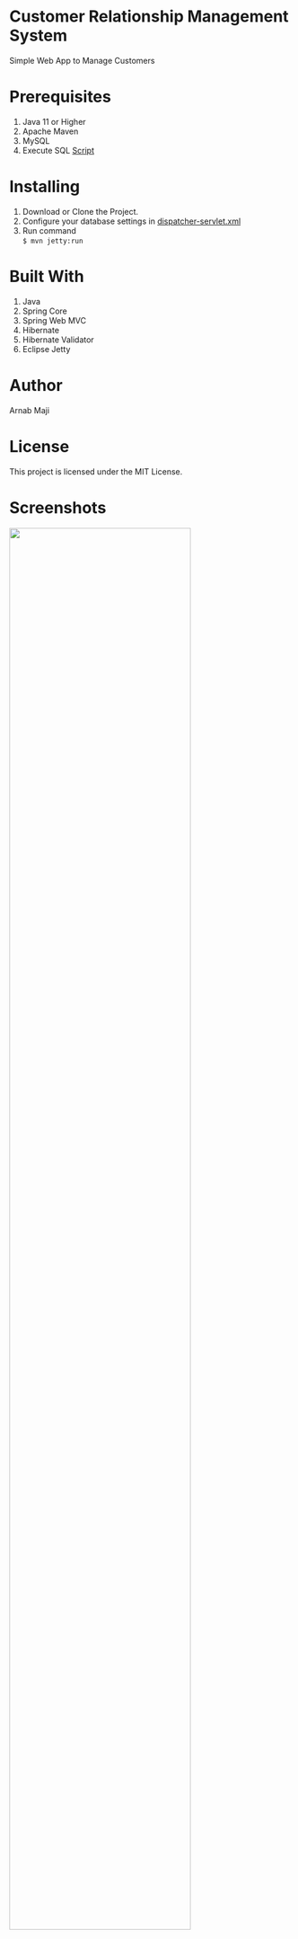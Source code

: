 # Customer Relationship Management System
Simple Web App to Manage Customers

# Prerequisites
1. Java 11 or Higher<br>
2. Apache Maven
3. MySQL
4. Execute SQL <a href="scripts/script.sql">Script</a>

# Installing
1. Download or Clone the Project. <br>
2. Configure your database settings in <a href="/src/main/webapp/WEB-INF/dispatcher-servlet.xml">dispatcher-servlet.xml</a>
3. Run command <br>
```$ mvn jetty:run```

# Built With
1. Java<br>
2. Spring Core<br>
3. Spring Web MVC <br>
4. Hibernate <br>
5. Hibernate Validator <br>
5. Eclipse Jetty

# Author
Arnab Maji

# License
This project is licensed under the MIT License.
# Screenshots
<img src="/screenshots/screenshot-1.png" width="80%" />
<img src="/screenshots/screenshot-2.png" width="40%" />
